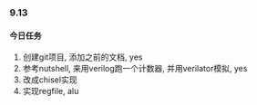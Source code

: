 ### 9.13



#### 今日任务

1. 创建git项目, 添加之前的文档, yes
2. 参考nutshell, 来用verilog跑一个计数器, 并用verilator模拟, yes
3. 改成chisel实现
4. 实现regfile, alu

